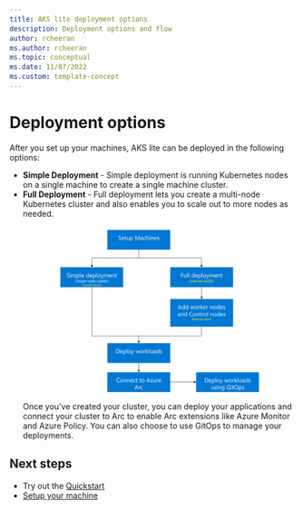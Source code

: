 ```yaml
---
title: AKS lite deployment options 
description: Deployment options and flow
author: rcheeran
ms.author: rcheeran
ms.topic: conceptual
ms.date: 11/07/2022
ms.custom: template-concept
---
```



# Deployment options

After you set up your machines, AKS lite can be deployed in the following options:

- **Simple Deployment** - Simple deployment is running Kubernetes nodes on a single machine to create a single machine cluster.
- **Full Deployment** - Full deployment lets you create a multi-node Kubernetes cluster and also enables you to scale out to more nodes as needed.
![Conceptual diagram showing deployment options.](media/aks-lite/deployment-options.png)
Once you've created your cluster, you can deploy your applications and connect your cluster to Arc to enable Arc extensions like Azure Monitor and Azure Policy. You can also choose to use GitOps to manage your deployments.

## Next steps

- Try out the [Quickstart](aks-lite-quickstart.md)
- [Setup your machine](./aks-lite-howto-setup-machine.md)
